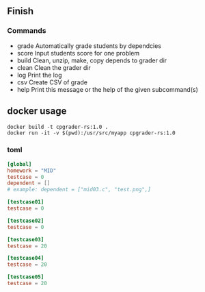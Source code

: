 
## Finish

### Commands

- grade  Automatically grade students by dependcies
- score  Input students score for one problem
- build  Clean, unzip, make, copy depends to grader dir
- clean  Clean the grader dir
- log    Print the log
- csv    Create CSV of grade
- help   Print this message or the help of the given subcommand(s)

## docker usage

```
docker build -t cpgrader-rs:1.0 .
docker run -it -v $(pwd):/usr/src/myapp cpgrader-rs:1.0
```

### toml

```config.toml
[global]
homework = "MID"
testcase = 0
dependent = [] 
# example: dependent = ["mid03.c", "test.png",]   

[testcase01]
testcase = 0

[testcase02]
testcase = 0

[testcase03]
testcase = 20

[testcase04]
testcase = 20

[testcase05]
testcase = 20

```
